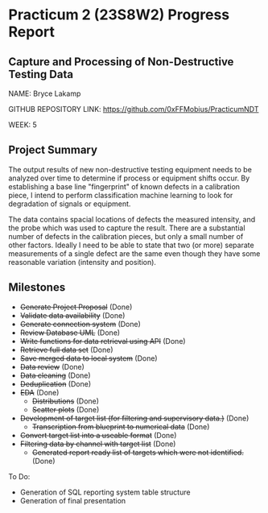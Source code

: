 # Practicum 2 (23S8W2) Progress Report
## Capture and Processing of Non-Destructive Testing Data
NAME: Bryce Lakamp

GITHUB REPOSITORY LINK: https://github.com/0xFFMobius/PracticumNDT

WEEK: 5

## Project Summary
The output results of new non-destructive testing equipment needs to be analyzed over time to determine if process or equipment shifts occur. By establishing a base line "fingerprint" of known defects in a calibration piece, I intend to perform classification machine learning to look for degradation of signals or equipment. 

The data contains spacial locations of defects the measured intensity, and the probe which was used to capture the result. There are a substantial number of defects in the calibration pieces, but only a small number of other factors. Ideally I need to be able to state that two (or more) separate measurements of a single defect are the same even though they have some reasonable variation (intensity and position). 

## Milestones
* ~~Generate Project Proposal~~ (Done)
* ~~Validate data availability~~ (Done)
* ~~Generate connection system~~ (Done)
* ~~Review Database UML~~ (Done)
* ~~Write functions for data retrieval using API~~ (Done)
* ~~Retrieve full data set~~ (Done)
* ~~Save merged data to local system~~ (Done)
* ~~Data review~~ (Done)
* ~~Data cleaning~~ (Done)
* ~~Deduplication~~ (Done)
* ~~EDA~~ (Done)
  * ~~Distributions~~ (Done)
  * ~~Scatter plots~~ (Done)
* ~~Development of target list (for filtering and supervisory data.)~~ (Done)
  * ~~Transcription from blueprint to numerical data~~ (Done)
* ~~Convert target list into a useable format~~ (Done)
* ~~Filtering data by channel with target list~~ (Done)
  * ~~Generated report ready list of targets which were not identified.~~ (Done)

To Do:
* Generation of SQL reporting system table structure
* Generation of final presentation